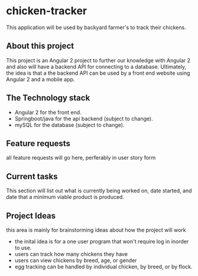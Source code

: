 # chicken-tracker
This application will be used by backyard farmer's to track their chickens.

## About this project
This project is an Angular 2 project to further our knowledge with Angular 2 and also will have a backend API for connecting to a database. Ultimately, the idea is that a the backend API can be used by a front end website using Angular 2 and a mobile app.

## The Technology stack
- Angular 2 for the front end.
- Springboot/java for the api backend (subject to change).
- mySQL for the database (subject to change).

## Feature requests
all feature requests will go here, perferably in user story form

## Current tasks
This section will list out what is currently being worked on, date started, and date that a minimum viable product is produced.

## Project Ideas
this area is mainly for brainstorming ideas about how the project will work
- the inital idea is for a one user program that won't require log in inorder to use.
- users can track how many chickens they have
- users can view chickens by breed, age, or gender
- egg tracking can be handled by individual chicken, by breed, or by flock.
